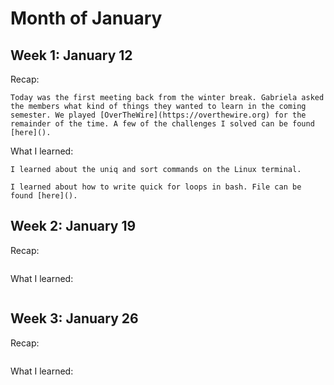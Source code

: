 # Month of January

## Week 1: January 12
Recap:
```
Today was the first meeting back from the winter break. Gabriela asked the members what kind of things they wanted to learn in the coming semester. We played [OverTheWire](https://overthewire.org) for the remainder of the time. A few of the challenges I solved can be found [here]().
```

What I learned:
```
I learned about the uniq and sort commands on the Linux terminal.

I learned about how to write quick for loops in bash. File can be found [here]().
```

## Week 2: January 19
Recap:
```

```

What I learned:
```

```

## Week 3: January 26
Recap:
```

```

What I learned:
```

```

